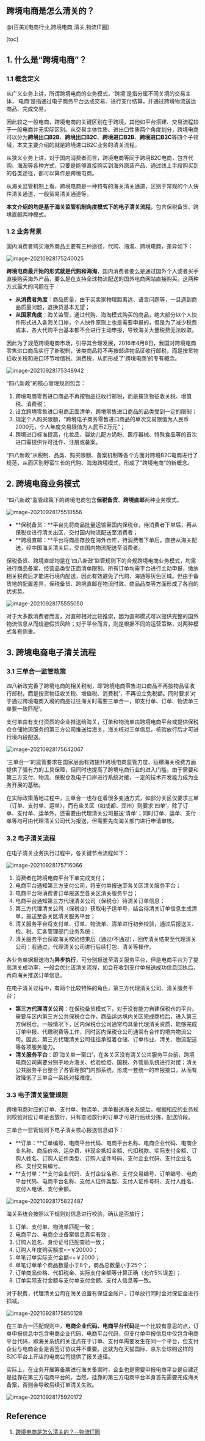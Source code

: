 ## 跨境电商是怎么清关的？

@(百美)[电商行业,跨境电商,清关,物流IT圈]

[toc]



## 1. 什么是“跨境电商”？



### 1.1 概念定义

从广义业务上讲，所谓跨境电商的业务模式，‘跨境’是指分属不同关境的交易主体，‘电商’是指通过电子商务平台达成交易、进行支付结算，并通过跨境物流送达商品、完成交易。

因此较之一般电商，跨境电商的关键区别在于跨境，其他如平台搭建、交易流程较于一般电商并无实际区别。从交易主体性质、进出口性质两个角度划分，跨境电商可以分为**跨境出口B2B**、**跨境出口B2C**、**跨境进口B2B**、**跨境进口B2C**等四个子领域，本文主要介绍的就是跨境进口B2C业务的清关流程。

从狭义业务上讲，对于国内消费者而言，跨境电商等同于跨境B2C电商，包含代购、海淘等各种方式，只要是能够直接购买到海外原装产品、通过线上手段购买到的各类途径，都可以算作是跨境电商。

从海关监管机制上看，跨境电商是一种特有的海关清关通道，区别于常规的个人快件清关通道、一般贸易清关通道等。

**本文介绍的均是基于海关监管机制角度模式下的电子清关流程**，包含保税备货、跨境直邮两种模式。



### 1.2 业务背景

国内消费者购买海外商品主要有三种途径，代购、海淘、跨境电商，差异如下：

![image-20210928175240025](./img/image-20210928175240025.png)



**跨境电商最开始的形式就是代购和海淘**，国内消费者要么是通过国外个人或者买手直接购买海外产品，要么是在支持全球物流配送的国外电商网站直接购买。这两种方式最大的问题在于：

- **从消费者角度**：商品质量，由于买卖家物理距离远、语言问题等，一旦遇到商品质量问题，退换货基本无望；
- **从国家角度**：海关监管，通过代购、海淘模式购买的商品，绝大部分以个人快件形式进入各海关口岸，个人快件原则上也是需要申报的，但是为了减少税费成本，各大代购平台基本都不会进行主动申报，导致海关大量税费无法收取。

因此为了规范跨境电商市场，引导其合理发展，2016年4月8日，我国对跨境电商零售进口商品实行了新税制，该类商品将不再按邮递物品征收行邮税，而是按货物征收关税和进口环节增值税、消费税，从而形成了‘跨境电商’的专有概念。

![image-20210928175348942](./img/image-20210928175348942.png)



“四八新政”的核心管理规则包含：

1. 跨境电商零售进口商品不再按物品征收行邮税，而是按货物征收关税、增值税、消费税；
2. 设立跨境零售进口电商正面清单，跨境零售进口商品的品类受到一定的限制；
3. 规定个人购买限额，“跨境电子商务零售进口商品的单次交易限值为人民币2000元，个人年度交易限值为人民币2万元”；
4. 跨境进口标准提高，化妆品、婴幼儿配方奶粉、医疗器械、特殊食品等的首次进口需提供许可批件、注册或备案。

“四八新政”从税制、品类、购买限额、备案机制等各个方面对跨境B2C电商进行了规范，从而区别野蛮生长的代购、海淘跨境模式，形成了“跨境电商”的新概念。



## 2. 跨境电商业务模式

“四八新政”监管政策下的跨境电商包含**保税备货**、**跨境直邮**两种业务模式。

![image-20210928175510556](./img/image-20210928175510556.png)





- **保税备货：**平台先将商品批量运输至国内保税仓，待消费者下单后，再从保税仓进行清关出区，交付国内物流配送至消费者；
- **跨境直邮：**平台将商品存放在海外仓库，待消费者下单后，直接从海关配送，经中国海关清关后，交由国内物流配送至消费者。

保税备货、跨境直邮均是在‘四八新政’监管规则下的合规跨境电商业务模式，均需进行商品备案，经营品类受正面清单限制，所有订单均需平台进行主动申报，缴纳相关税费后才能进行境内配送，因此有效避免了代购、海通等灰色区域。但由于备货地的配置差异，保税备货、跨境直邮在物流时效、商品品类等方面形成了各自的优劣势。



![image-20210928175555050](./img/image-20210928175555050.png)



对于大多数消费者而言，对直邮相对比较推崇，因为直邮模式可以提供完整的国外物流信息从而规避假货风险；对于平台而言，则是根据不同的运营策略，对两种模式各有侧重。



## 3. 跨境电商电子清关流程



### 3.1 三单合一监管政策

四八新政完善了跨境电商的相关税制，即‘跨境电商零售进口商品不再按物品征收行邮税，而是按货物征收关税、增值税、消费税’，不再设立免税额。同时要求‘对于通过跨境电商入境的商品过往海关时需要三单合一，即支付单、订单、物流单三单要一致匹配’。

支付单由有支付资质的企业推送给海关，订单和物流单由跨境电商平台或提供保税仓仓储物流服务的第三方公司推送给海关，海关核对三单信息，核验放行后才可进行境内段配送。



![image-20210928175642067](./img/image-20210928175642067.png)



‘三单合一’的监管要求在国家层面有效提升跨境电商监管力度、征缴海关税费方面提供了强有力的工具保障，但同时也提高了跨境电商行业的进入门槛，由于需要和第三方支付、物流、保税仓及电子口岸进行系统对接，一定的技术开发能力成为业务开展的基础。

在实际政策落地过程中，三单合一也存在着很多变通方式，如部分关区仅要求三单（订单、支付单、运单），而有些关区（如成都、郑州）则要求‘四单’，除了订单、支付单、运单外，还需要由代理清关公司报送‘清单’；同时订单、运单、支付单等均可由代理清关公司代为报送，但需要先向海关部门进行申请审核。



### 3.2 电子清关流程

在电子清关业务执行过程中，各关键节点流程如下：

![image-20210928175716066](./img/image-20210928175716066.png)



1. 消费者在跨境电商平台下单完成支付；
2. 电商平台通知第三方支付公司，将支付单报送至各关区清关服务平台；
3. 电商平台将消费者订单报送至各关区清关服务平台；
4. 电商平台通知第三方代理清关公司（保税仓）待清关订单信息；
5. 第三方代理清关公司（保税仓）获取电子运单号，结合待清关订单信息生成清单，报送至各关区清关服务平台；
6. 清关服务平台将支付单、订单、物流单、清单进行初步校验，通过后报送关、检、税、汇各管理部门业务系统；
7. 清关服务平台获取海关校验结果后（通过/不通过），回传清关结果至代理清关公司；若通过，代理清关公司进行后续打包、清关等操作。



各业务单据报送均为**异步执行**，可分别报送至清关服务平台，但是电商平台为了提高清关成功率，一般会优化该清关流程，如会在收到支付单报送成功信息回执后，再向海关推送订单信息。

在电子清关过程中，有两个比较特殊的角色，第三方代理清关公司、清关服务平台；

- **第三方代理清关公司**：在保税备货模式下，对于没有能力自建保税仓的平台，需要与区内第三方公共保税仓合作，商品运达境内关区完成商检后，进入第三方保税仓。一般情况下，区内保税仓公司通常均具备代理清关资质，能够完成订单申报、代缴税费等工作，同时区内保税仓公司通常有合作的境内物流公司。因此，第三方代理清关公司往往承担着仓储、订单作业、清关、物流配送等各项服务能力。
- **清关服务平台**：即‘海关单一窗口’，在各关区没有清关公共服务平台前，跨境电商公司需要分别于地方海关、检验检疫、国税、外管局系统进行对接；清关公共服务平台整合了各管理部门内部系统，形成一套统一的申报接口，从而有效降低了三单合一系统对接难度。



### 3.3 电子清关监管规则

跨境电商对应的订单、支付单、物流单、清单报送海关系统后，根据相应的业务规则校验对应订单是否放行，只有查验放行的订单才可进行后续分拣、配送阶段。

三单合一监管规则下电子清关核心报送信息如下：

- **订单：**订单编号、电商平台代码、电商平台名称、电商企业代码、电商企业名称、商品价格、运杂费、非现金抵扣金额、代扣税款、实际支付金额、订购人姓名、订购人证件类型、订购人证件号码、支付企业代码、支付企业名称、支付交易编号。
- **支付单：**支付企业代码、支付企业名称、支付交易编号、订单编号、电商平台代码、电商平台名称、支付人证件类型、支付人证件号码、支付人姓名、支付人电话、支付金额。

![image-20210928175822487](./img/image-20210928175822487.png)



海关系统会按照以下规则对信息进行校验，确认是否放行；

1. 订单、支付单、物流单匹配一致；
2. 电商平台、电商企业备案信息真实有效；
3. 订购人姓名、身份证号匹配查验一致；
4. 订购人年度购买额度<=￥20000；
5. 单笔订单实际支付金额<=￥2000；
6. 单笔订单单个商品数量小于8个，商品总数量小于25个；
7. 订单商品价格、代扣税金、实际支付金额等计算正确（允许5%误差）；
8. 订单实际支付金额与支付单支付金额、支付人信息等一致。

对于税费，代理清关公司在海关设置有保证金账户，订单放行同时会对保证金进行扣减。

![image-20210928175850128](./img/image-20210928175850128.png)



在三单合一匹配规则中，**电商企业代码、电商平台代码**是一个比较有意思的点，订单申报信息中包含电商企业代码、电商平台代码，但支付单申报信息中仅包含电商平台代码，即海关系统的关注点在于订单、支付单需要发生在同一个平台，但支付企业与电商企业是否签订协议并不重要。这就为在天猫国际、京东全球购这样的B2C平台上开店的电商公司提供了报关途径。

实际上，在业务开展筹备期进行海关备案时，企业也是需要申报电商平台是自建还是挂靠在第三方电商平台的，当然，挂靠的第三方电商平台本身首先需要完成海关备案，否则会导致后续订单清关失败。



![image-20210928175920172](./img/image-20210928175920172.png)



## Reference

1. [跨境电商是怎么清关的？--物流IT圈](https://mp.weixin.qq.com/s/PnAU7i1qXjhoIgGkbfvtHw)

